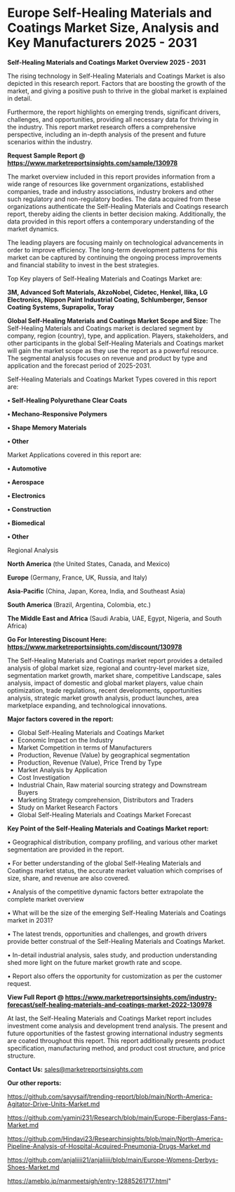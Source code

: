# Europe Self-Healing Materials and Coatings Market Size, Analysis and Key Manufacturers 2025 - 2031

<Strong> Self-Healing Materials and Coatings Market Overview 2025 - 2031</strong>

The rising technology in Self-Healing Materials and Coatings Market is also depicted in this research report. Factors that are boosting the growth of the market, and giving a positive push to thrive in the global market is explained in detail.

Furthermore, the report highlights on emerging trends, significant drivers, challenges, and opportunities, providing all necessary data for thriving in the industry. This report market research offers a comprehensive perspective, including an in-depth analysis of the present and future scenarios within the industry.

<strong>Request Sample Report @ <a href=https://www.marketreportsinsights.com/sample/130978>https://www.marketreportsinsights.com/sample/130978</a></strong>

The market overview included in this report provides information from a wide range of resources like government organizations, established companies, trade and industry associations, industry brokers and other such regulatory and non-regulatory bodies. The data acquired from these organizations authenticate the Self-Healing Materials and Coatings research report, thereby aiding the clients in better decision making. Additionally, the data provided in this report offers a contemporary understanding of the market dynamics.

The leading players are focusing mainly on technological advancements in order to improve efficiency. The long-term development patterns for this market can be captured by continuing the ongoing process improvements and financial stability to invest in the best strategies.

Top Key players of Self-Healing Materials and Coatings Market are:

<strong>3M, Advanced Soft Materials, AkzoNobel, Cidetec, Henkel, Ilika, LG Electronics, Nippon Paint Industrial Coating, Schlumberger, Sensor Coating Systems, Suprapolix, Toray</strong>

<strong><b>Global Self-Healing Materials and Coatings Market Scope and Size:</b></strong>
The Self-Healing Materials and Coatings market is declared segment by company, region (country), type, and application. Players, stakeholders, and other participants in the global Self-Healing Materials and Coatings market will gain the market scope as they use the report as a powerful resource. The segmental analysis focuses on revenue and product by type and application and the forecast period of 2025-2031.

Self-Healing Materials and Coatings Market Types covered in this report are:

<strong>• Self-Healing Polyurethane Clear Coats

• Mechano-Responsive Polymers

• Shape Memory Materials

• Other</strong>

Market Applications covered in this report are:

<strong>• Automotive

• Aerospace

• Electronics

• Construction

• Biomedical

• Other</strong> 

Regional Analysis

<strong>North America</strong> (the United States, Canada, and Mexico)

<strong>Europe</strong> (Germany, France, UK, Russia, and Italy)

<strong>Asia-Pacific</strong> (China, Japan, Korea, India, and Southeast Asia)

<strong>South America</strong> (Brazil, Argentina, Colombia, etc.)

<strong>The Middle East and Africa</strong> (Saudi Arabia, UAE, Egypt, Nigeria, and South Africa)

<strong>Go For Interesting Discount Here: <a href=https://www.marketreportsinsights.com/discount/130978>https://www.marketreportsinsights.com/discount/130978</a></strong>

The Self-Healing Materials and Coatings market report provides a detailed analysis of global market size, regional and country-level market size, segmentation market growth, market share, competitive Landscape, sales analysis, impact of domestic and global market players, value chain optimization, trade regulations, recent developments, opportunities analysis, strategic market growth analysis, product launches, area marketplace expanding, and technological innovations.

<strong><b>Major factors covered in the report:</b></strong>
<ul>
  <li>Global Self-Healing Materials and Coatings Market </li>
  <li>Economic Impact on the Industry</li>
  <li>Market Competition in terms of Manufacturers</li>
  <li>Production, Revenue (Value) by geographical segmentation</li>
  <li>Production, Revenue (Value), Price Trend by Type</li>
  <li>Market Analysis by Application</li>
  <li>Cost Investigation</li>
  <li>Industrial Chain, Raw material sourcing strategy and Downstream Buyers</li>
  <li>Marketing Strategy comprehension, Distributors and Traders</li>
  <li>Study on Market Research Factors</li>
  <li>Global Self-Healing Materials and Coatings Market Forecast</li>
</ul>

<strong><b>Key Point of the Self-Healing Materials and Coatings Market report:</b></strong>

• Geographical distribution, company profiling, and various other market segmentation are provided in the report.

• For better understanding of the global Self-Healing Materials and Coatings market status, the accurate market valuation which comprises of size, share, and revenue are also covered.

• Analysis of the competitive dynamic factors better extrapolate the complete market overview

• What will be the size of the emerging Self-Healing Materials and Coatings market in 2031?

• The latest trends, opportunities and challenges, and growth drivers provide better construal of the Self-Healing Materials and Coatings Market.

• In-detail industrial analysis, sales study, and production understanding shed more light on the future market growth rate and scope.

• Report also offers the opportunity for customization as per the customer request.

<strong><b>View Full Report @ <a href=https://www.marketreportsinsights.com/industry-forecast/self-healing-materials-and-coatings-market-2022-130978>https://www.marketreportsinsights.com/industry-forecast/self-healing-materials-and-coatings-market-2022-130978</a></b></strong>


At last, the Self-Healing Materials and Coatings Market report includes investment come analysis and development trend analysis. The present and future opportunities of the fastest growing international industry segments are coated throughout this report. This report additionally presents product specification, manufacturing method, and product cost structure, and price structure.

<strong>Contact Us:</strong>
sales@marketreportsinsights.com

<strong>Our other reports:</strong>

<a href=https://github.com/sayysaif/trending-report/blob/main/North-America-Agitator-Drive-Units-Market.md>https://github.com/sayysaif/trending-report/blob/main/North-America-Agitator-Drive-Units-Market.md</a>

<a href=https://github.com/yamini231/Research/blob/main/Europe-Fiberglass-Fans-Market.md>https://github.com/yamini231/Research/blob/main/Europe-Fiberglass-Fans-Market.md</a>

<a href=https://github.com/Hindavi23/Researchinsights/blob/main/North-America-Pipeline-Analysis-of-Hospital-Acquired-Pneumonia-Drugs-Market.md>https://github.com/Hindavi23/Researchinsights/blob/main/North-America-Pipeline-Analysis-of-Hospital-Acquired-Pneumonia-Drugs-Market.md</a>

<a href=https://github.com/anjaliiii21/anjaliiii/blob/main/Europe-Womens-Derbys-Shoes-Market.md>https://github.com/anjaliiii21/anjaliiii/blob/main/Europe-Womens-Derbys-Shoes-Market.md</a>

<a href=https://ameblo.jp/manmeetsigh/entry-12885261717.html>https://ameblo.jp/manmeetsigh/entry-12885261717.html</a>"
